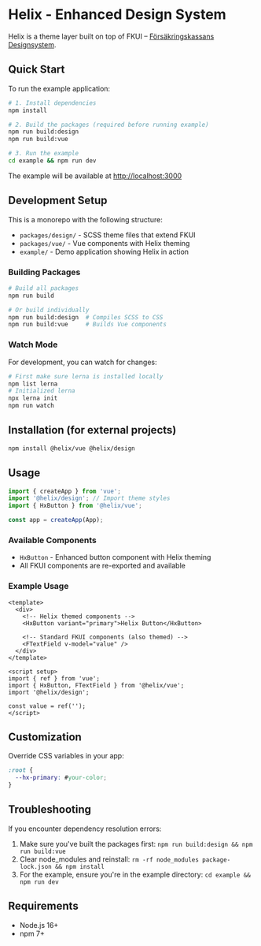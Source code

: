 # Helix - Enhanced Design System

Helix is a theme layer built on top of FKUI – [Försäkringskassans Designsystem](https://designsystem.forsakringskassan.se/latest/).

## Quick Start

To run the example application:

```bash
# 1. Install dependencies
npm install

# 2. Build the packages (required before running example)
npm run build:design
npm run build:vue

# 3. Run the example
cd example && npm run dev
```

The example will be available at <http://localhost:3000>

## Development Setup

This is a monorepo with the following structure:

- `packages/design/` - SCSS theme files that extend FKUI
- `packages/vue/` - Vue components with Helix theming
- `example/` - Demo application showing Helix in action

### Building Packages

```bash
# Build all packages
npm run build

# Or build individually
npm run build:design  # Compiles SCSS to CSS
npm run build:vue     # Builds Vue components
```

### Watch Mode

For development, you can watch for changes:

```bash
# First make sure lerna is installed locally
npm list lerna
# Initialized lerna
npx lerna init
npm run watch
```

## Installation (for external projects)

```bash
npm install @helix/vue @helix/design
```

## Usage

```javascript
import { createApp } from 'vue';
import '@helix/design'; // Import theme styles
import { HxButton } from '@helix/vue';

const app = createApp(App);
```

### Available Components

- `HxButton` - Enhanced button component with Helix theming
- All FKUI components are re-exported and available

### Example Usage

```vue
<template>
  <div>
    <!-- Helix themed components -->
    <HxButton variant="primary">Helix Button</HxButton>
    
    <!-- Standard FKUI components (also themed) -->
    <FTextField v-model="value" />
  </div>
</template>

<script setup>
import { ref } from 'vue';
import { HxButton, FTextField } from '@helix/vue';
import '@helix/design';

const value = ref('');
</script>
```

## Customization

Override CSS variables in your app:

```css
:root {
  --hx-primary: #your-color;
}
```

## Troubleshooting

If you encounter dependency resolution errors:

1. Make sure you've built the packages first: `npm run build:design && npm run build:vue`
2. Clear node_modules and reinstall: `rm -rf node_modules package-lock.json && npm install`
3. For the example, ensure you're in the example directory: `cd example && npm run dev`

## Requirements

- Node.js 16+
- npm 7+
